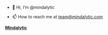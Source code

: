 - 👋 Hi, I’m @mindalytic
<!-- - 👀 I’m interested in ...
 - 🌱 I’m currently learning ... 
- 💞️ I’m looking to collaborate on ... -->
- 📫 How to reach me at team@mindalytic.com

<!---
mindalytic/mindalytic is a ✨ special ✨ repository because its `README.md` (this file) appears on your GitHub profile.
You can click the Preview link to take a look at your changes.
--->

__[Mindalytic](https://mindalytic.com)__
